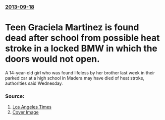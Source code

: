 ### [2013-09-18](/news/2013/09/18/index.md)

# Teen Graciela Martinez is found dead after school from possible heat stroke in a locked BMW in which the doors would not open. 

A 14-year-old girl who was found lifeless by her brother last week in their parked car at a high school in Madera may have died of heat stroke, authorities said Wednesday.


### Source:

1. [Los Angeles Times](http://www.latimes.com/local/lanow/la-me-ln-high-school-student-who-died-in-car-20130918,0,1033480.story)
1. [Cover Image](http://www.trbimg.com/img-56fd643a/turbine/la-l-a-times-logo-20160331/600)
